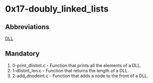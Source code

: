 # 0x17-doubly_linked_lists

## Abbreviations

[DLL](https://en.wikipedia.org/wiki/Doubly_linked_list)

## Mandatory

1. 0-print_dlistint.c - Function that prints all the elements of a DLL.
2. 1-dlistint_len.c - Function that returns the length of a DLL.
3. 2-add_dnodeint.c - Function that adds a node to the front of a DLL.
